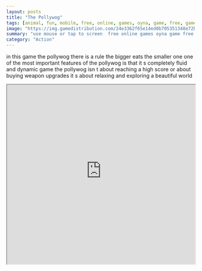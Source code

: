 ```yaml
---
layout: posts
title: "The Pollywog"
tags: [animal, fun, mobile, free, online, games, oyna, game, free, games, play, play, games]
image: "https://img.gamedistribution.com/24e3362f65e14ed0b705351348e72b1f.jpg"
summary: "use mouse or tap to screen  free online games oyna game free games play play games"
category: "Action"
---
```


in this game the pollywog there is a rule the bigger eats the smaller one one of the most important features of the pollywog is that it s completely fluid and dynamic game the pollywog isn t about reaching a high score or about buying weapon upgrades it s about relaxing and exploring a beautiful world

<iframe width="100%" height="480px;" src="https://html5.gamedistribution.com/24e3362f65e14ed0b705351348e72b1f/"></iframe>